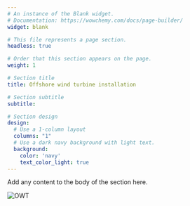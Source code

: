 ```yaml
---
# An instance of the Blank widget.
# Documentation: https://wowchemy.com/docs/page-builder/
widget: blank

# This file represents a page section.
headless: true

# Order that this section appears on the page.
weight: 1

# Section title
title: Offshore wind turbine installation

# Section subtitle
subtitle:

# Section design
design:
  # Use a 1-column layout
  columns: "1"
  # Use a dark navy background with light text.
  background:
    color: 'navy'
    text_color_light: true
---
```


Add any content to the body of the section here.

![OWT](/research/OWT_installation/blade_installation_2.jpg)

